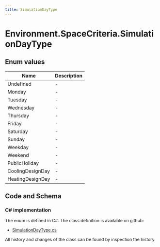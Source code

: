 ```yaml
---
title: SimulationDayType
---
```


# Environment.SpaceCriteria.SimulationDayType



## Enum values

| Name            | Description                                                    |
|-----------------|----------------------------------------------------------------|
| Undefined |  -  |
| Monday |  -  |
| Tuesday |  -  |
| Wednesday |  -  |
| Thursday |  -  |
| Friday |  -  |
| Saturday |  -  |
| Sunday |  -  |
| Weekday |  -  |
| Weekend |  -  |
| PublicHoliday |  -  |
| CoolingDesignDay |  -  |
| HeatingDesignDay |  -  |


## Code and Schema

### C# implementation

The enum is defined in C#. The class definition is available on github:

- [SimulationDayType.cs](https://github.com/BHoM/BHoM/blob/develop/Environment_oM/SpaceCriteria/Enums/SimulationDayType.cs)

All history and changes of the class can be found by inspection the history.

